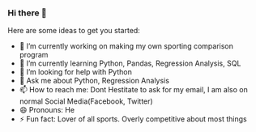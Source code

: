 ### Hi there 👋


Here are some ideas to get you started:

- 🔭 I’m currently working on making my own sporting comparison program
- 🌱 I’m currently learning Python, Pandas, Regression Analysis, SQL
- 🤔 I’m looking for help with Python
- 💬 Ask me about Python, Regression Analysis
- 📫 How to reach me: Dont Hestitate to ask for my email, I am also on normal Social Media(Facebook, Twitter)
- 😄 Pronouns: He
- ⚡ Fun fact: Lover of all sports. Overly competitive about most things
